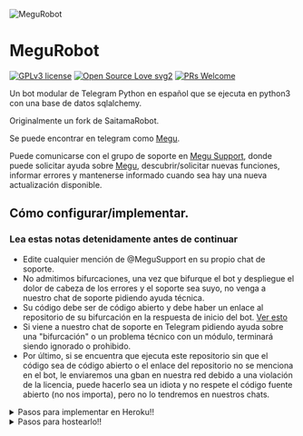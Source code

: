 ![MeguRobot](https://telegra.ph/file/0f794cec51d316742ca12.jpg)
# MeguRobot 
[![GPLv3 license](https://img.shields.io/badge/License-GPLv3-blue.svg)](https://perso.crans.org/besson/LICENSE.html) [![Open Source Love svg2](https://badges.frapsoft.com/os/v2/open-source.svg?v=103)](https://github.com/ellerbrock/open-source-badges/) [![PRs Welcome](https://img.shields.io/badge/PRs-welcome-brightgreen.svg?style=flat-square)](https://makeapullrequest.com)


Un bot modular de Telegram Python en español que se ejecuta en python3 con una base de datos sqlalchemy.

Originalmente un fork de SaitamaRobot.

Se puede encontrar en telegram como [Megu](https://t.me/MeguRobot).

Puede comunicarse con el grupo de soporte en [Megu Support](https://t.me/MeguSupport), donde puede solicitar ayuda sobre [Megu](https://t.me/MeguRobot), descubrir/solicitar nuevas funciones, informar errores y mantenerse informado cuando sea hay una nueva actualización disponible.

## Cómo configurar/implementar.

### Lea estas notas detenidamente antes de continuar
 - Edite cualquier mención de @MeguSupport en su propio chat de soporte.
 - No admitimos bifurcaciones, una vez que bifurque el bot y despliegue el dolor de cabeza de los errores y el soporte sea suyo, no venga a nuestro chat de soporte pidiendo ayuda técnica.
 - Su código debe ser de código abierto y debe haber un enlace al repositorio de su bifurcación en la respuesta de inicio del bot. [Ver esto](https://github.com/NachABR/MeguRobot/blob/f3c76b1c84e14b88a93f3f5a57b4ee748a83c551/MeguRobot/__main__.py#L24)
 - Si viene a nuestro chat de soporte en Telegram pidiendo ayuda sobre una "bifurcación" o un problema técnico con un módulo, terminará siendo ignorado o prohibido.
 - Por último, si se encuentra que ejecuta este repositorio sin que el código sea de código abierto o el enlace del repositorio no se menciona en el bot, le enviaremos una gban en nuestra red debido a una violación de la licencia, puede hacerlo sea un idiota y no respete el código fuente abierto (no nos importa), pero no lo tendremos en nuestros chats.
<details>
<summary>Pasos para implementar en Heroku!!</summary>

```
Complete todos los detalles, ¡Implemente!
Ahora vaya a https://dashboard.heroku.com/apps/(app-name)/resources (Reemplace (app-name) con el nombre de su aplicación)
Encienda el dinamómetro del trabajador (no se preocupe, es gratis :D) y Webhook
Ahora envíe el bot /start. Si no responde, vaya a https://dashboard.heroku.com/apps/(app-name)/settings y elimine el webhook y el puerto.
```
[![Deploy](https://www.herokucdn.com/deploy/button.svg)](https://heroku.com/deploy?template=https://github.com/NachABR/MeguRobot.git)

</details>
<details>
 <summary>Pasos para hostearlo!!</summary>

  ## Configuración del bot (¡lea esto antes de intentar usarlo!):
¡Asegúrese de usar python 3.6, ya que no puedo garantizar que todo funcione como se esperaba en versiones anteriores de Python!
Esto se debe a que el análisis de markdown se realiza iterando a través de un dictado, que está ordenado por defecto en 3.6.

  ### Configuración

Hay dos formas posibles de configurar su bot: un archivo config.py o variables ENV.

La versión preferida es usar un archivo `config.py`, ya que facilita ver todas las configuraciones agrupadas.
Este archivo debe colocarse en su carpeta `MeguRobot`, junto con el archivo `__main__.py`.
Aquí es donde se cargará su token de bot, así como el URI de su base de datos (si está usando una base de datos), y la mayoría de
sus otras configuraciones.

Se recomienda importar sample_config y extender la clase Config, ya que esto asegurará que su configuración contenga todos
valores predeterminados establecidos en sample_config, lo que facilita la actualización.

Un ejemplo de archivo `config.py` podría ser:
```
from MeguRobot.sample_config import Config

class Development(Config):
    OWNER_ID = 254318997 # Su ID de telegram.
    OWNER_USERNAME = "SonOfLars" # Su nombre de usuario de telegram.
    API_KEY = "your bot api key" # Su clave api, tal como la proporciona @botfather.
    SQLALCHEMY_DATABASE_URI = 'postgresql://nombredeusuario:contraseña@localhost:5432/database' # Credenciales de base de datos de muestra.
    JOIN_LOGGER = '-1234567890' # Algún chat grupal donde su bot este ahí.
    USE_JOIN_LOGGER = True
    SUDO_USERS = [18673980, 83489514] # Lista de identificadores de usuarios que tienen acceso superusuario al bot.
    LOAD = []
    NO_LOAD = ['translation']
```

Si no puede tener un archivo config.py (EG en Heroku), también es posible usar variables de entorno.
Se admiten las siguientes variables de entorno:
 - `ENV`: Establecer esto en CUALQUIER COSA habilitará las variables env

 - `TOKEN`: Su token de bot, como una cadena.
 - `OWNER_ID`: un número entero que consiste en su ID de propietario
 - `OWNER_USERNAME`: Su nombre de usuario

 - `DATABASE_URL`: URL de su base de datos
 - `JOIN_LOGGER`: Opcional: Un chat donde se almacenan los registros de entrada del bot.
 - `LOAD`: Lista de módulos separados por espacios que le gustaría cargar
 - `NO_LOAD`: Lista de módulos separados por espacios que le gustaría NO cargar
 - `WEBHOOK`: Configurar esto en CUALQUIER COSA habilitará webhooks cuando esté en modo env
 mensajes
 - `URL`: La URL a la que debe conectarse su webhook (solo se necesita para el modo webhook)

 - `SUDO_USERS`: Una lista separada por espacios de user_ids que deben considerarse usuarios sudo
 - `SUPPORT_USERS`: una lista separada por espacios de user_ids que deben considerarse usuarios de soporte (pueden usar gban/ungban, nada más)
 - `WHITELIST_USERS`: Una lista separada por espacios de user_ids que deben considerarse en la lista blanca; no se pueden prohibir.
 - `DONATION_LINK`: Opcional: enlace donde te gustaría recibir donaciones.
 - `CERT_PATH`: Ruta a su certificado de webhook
 - `PORT`: Puerto que se utilizará para sus webhooks
 - `DEL_CMDS`: si eliminar comandos de usuarios que no tienen derechos para usar ese comando
 - `STRICT_GBAN`: Aplicar gbans en grupos nuevos y antiguos. Cuando un usuario de gbanned hable, será expulsado.
 - `WORKERS`: Número de subprocesos a utilizar. 8 es la cantidad recomendada (y predeterminada), pero su experiencia puede variar.
 __Nota__ que volverse loco con más subprocesos no necesariamente acelerará su bot, dada la gran cantidad de datos SQL
 accesos, y la forma en que funcionan las llamadas asincrónicas de Python.
 - `BAN_STICKER`: Qué etiqueta usar al prohibir personas.
 - `ALLOW_EXCL`: Si se permite el uso de signos de exclamación ! para comandos y /.

  ### Dependencias de Python

Instale las dependencias de Python necesarias moviéndose al directorio del proyecto y ejecutando:

`pip3 install -r requirements.txt`.

Esto instalará todos los paquetes de Python necesarios.

  ### Base de datos

Si desea utilizar un módulo dependiente de la base de datos (por ejemplo: bloqueos, notas, información de usuario, usuarios, filtros, bienvenidos),
necesitará tener una base de datos instalada en su sistema. Yo uso Postgres, por lo que recomiendo usarlo para una compatibilidad óptima.

En el caso de Postgres, así es como configuraría una base de datos en un sistema Debian/Ubuntu. Otras distribuciones pueden variar.

- Instalar postgresql:

`sudo apt-get update && sudo apt-get install postgresql`

- Cambiar al usuario de Postgres:

`sudo su - postgres`

- Cree un nuevo usuario de base de datos (cambie YOUR_USER apropiadamente):

`createuser -P -s -e YOUR_USER`

A continuación, deberá introducir su contraseña.

- Crea una nueva tabla de base de datos:

`createdb -O YOUR_USER YOUR_DB_NAME`

Cambie YOUR_USER y YOUR_DB_NAME de forma adecuada.

- Finalmente:

`psql YOUR_DB_NAME -h YOUR_HOST YOUR_USER`

Esto le permitirá conectarse a su base de datos a través de su terminal.
Por defecto, YOUR_HOST debería ser 0.0.0.0:5432.

Ahora debería poder crear el URI de su base de datos. Esto será:

`sqldbtype://nombredeusuario:pw@hostname:puerto/db_name`

Reemplace sqldbtype con la base de datos que esté utilizando (por ejemplo, Postgres, MySQL, SQLite, etc.)
repita para su nombre de usuario, contraseña, nombre de host (localhost?), puerto (5432?) y nombre de base de datos.

  ## Módulos
   ### Configuración del orden de carga.

El orden de carga del módulo se puede cambiar a través de los ajustes de configuración `LOAD` y `NO_LOAD`.
Ambos deben representar listas.

Si `LOAD` es una lista vacía, todos los módulos en `modules/`se seleccionarán para cargar de forma predeterminada.

Si "NO_LOAD" no está presente o es una lista vacía, se cargarán todos los módulos seleccionados para cargar.

Si un módulo está tanto en `LOAD` como en `NO_LOAD`, el módulo no se cargará; `NO_LOAD` tiene prioridad.

   ### Creando tus propios módulos.

La creación de un módulo se ha simplificado tanto como ha sido posible, pero no dude en sugerir una simplificación adicional.

Todo lo que se necesita es que su archivo .py esté en la carpeta de módulos.

Para agregar comandos, asegúrese de importar el despachador a través de

`from MeguRobot import dispatcher`.

Luego puede agregar comandos usando el habitual

`dispatcher.add_handler()`.

Asignar la variable `__help__` a una cadena que describe los módulos disponibles
Los comandos permitirán al bot cargarlo y agregar la documentación para
su módulo al comando `/help`. Establecer la variable `__mod_name__` también le permitirá usar un nombre más agradable y fácil de usar para un módulo.

La función `__migrate__()` se usa para migrar chats: cuando un chat se actualiza a un supergrupo, la ID cambia, por lo que
es necesario migrarlo en la base de datos.

La función `__stats__()` es para recuperar estadísticas del módulo, por ejemplo, número de usuarios, número de chats. Esto se accede
a través del comando `/stats`, que solo está disponible para el propietario del bot.

## Iniciando el bot.

Una vez que haya configurado su base de datos y su configuración esté completa, simplemente ejecute el archivo bat (si está en Windows) o ejecute (Linux):

`python3 -m MeguRobot`

Puede usar [nssm](https://nssm.cc/usage) para instalar el bot como servicio en Windows y configurarlo para que se reinicie en /gitpull
Asegúrese de editar el inicio y reiniciar los murciélagos según sus necesidades.
Nota: el bate de reinicio requiere que el control de la cuenta de usuario esté deshabilitado.

Para consultas o cualquier problema relacionado con el bot, abra un ticket de problema o visítenos en [Megu Support](https://t.me/MeguSupport)
## Cómo configurar Heroku
Para empezar, haga clic en este botón

[![Deploy](https://www.herokucdn.com/deploy/button.svg)](https://heroku.com/deploy?template=https://github.com/NachABR/MeguRobot.git)


## Créditos
El bot se basa en el trabajo original realizado por [PaulSonOfLars](https://github.com/PaulSonOfLars)
Este repositorio acaba de renovarse para adaptarse a una comunidad centrada en el anime. Todos los créditos originales son para Paul y su dedicación. Sin sus esfuerzos, esta bifurcación no habría sido posible!


Cualquier otra autoría/créditos se puede ver a través de las confirmaciones.

Si falta alguno, háganoslo saber en [Megu Support](https://t.me/MeguSupport) o simplemente envíe una solicitud de extracción en el archivo README.

